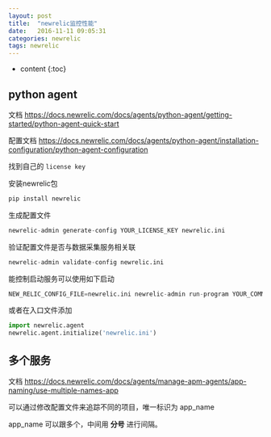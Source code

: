 ```yaml
---
layout: post
title:  "newrelic监控性能"
date:   2016-11-11 09:05:31
categories: newrelic
tags: newrelic
---
```


* content
{:toc}

## python agent

文档 https://docs.newrelic.com/docs/agents/python-agent/getting-started/python-agent-quick-start

配置文档 https://docs.newrelic.com/docs/agents/python-agent/installation-configuration/python-agent-configuration

找到自己的 `license key`

安装newrelic包 

```python
pip install newrelic
```

生成配置文件

```python
newrelic-admin generate-config YOUR_LICENSE_KEY newrelic.ini
```
验证配置文件是否与数据采集服务相关联

```python
newrelic-admin validate-config newrelic.ini
```

能控制启动服务可以使用如下启动

```python
NEW_RELIC_CONFIG_FILE=newrelic.ini newrelic-admin run-program YOUR_COMMAND_OPTIONS
```

或者在入口文件添加

```python
import newrelic.agent
newrelic.agent.initialize('newrelic.ini')
```

## 多个服务

文档 https://docs.newrelic.com/docs/agents/manage-apm-agents/app-naming/use-multiple-names-app

可以通过修改配置文件来追踪不同的项目，唯一标识为 app_name

app_name 可以跟多个，中间用 **分号** 进行间隔。
